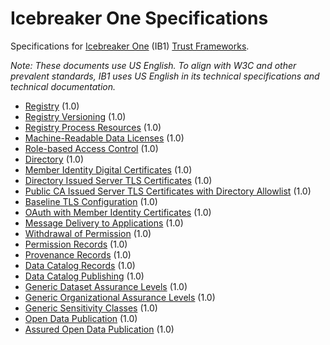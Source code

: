 # Icebreaker One Specifications

Specifications for [Icebreaker One](https://ib1.org) (IB1) [Trust Frameworks](https://ib1.org/trust-frameworks/).

_Note: These documents use US English. To align with W3C and other prevalent standards, IB1 uses US English in its technical specifications and technical documentation._

 * [Registry](registry/1.0.md) (1.0)
 * [Registry Versioning](registry-versioning/1.0.md) (1.0)
 * [Registry Process Resources](registry-process-resources/1.0.md) (1.0)
 * [Machine-Readable Data Licenses](machine-readable-data-licenses/1.0.md) (1.0)
 * [Role-based Access Control](role-based-access-control/1.0.md) (1.0)
 * [Directory](directory/1.0.md) (1.0)
 * [Member Identity Digital Certificates](member-identity-digital-certificates/1.0.md) (1.0)
 * [Directory Issued Server TLS Certificates](directory-issued-server-tls-certificates/1.0.md) (1.0)
 * [Public CA Issued Server TLS Certificates with Directory Allowlist](public-ca-issued-server-tls-certificates-with-directory-allowlist/1.0.md) (1.0)
 * [Baseline TLS Configuration](baseline-tls-configuration/1.0.md) (1.0)
 * [OAuth with Member Identity Certificates](oauth-with-member-identity-certificates/1.0.md) (1.0)
 * [Message Delivery to Applications](message-delivery-to-applications/1.0.md) (1.0)
 * [Withdrawal of Permission](withdrawal-of-permission/1.0.md) (1.0)
 * [Permission Records](permission-records/1.0.md) (1.0)
 * [Provenance Records](provenance-records/1.0.md) (1.0)
 * [Data Catalog Records](data-catalog-records/1.0.md) (1.0)
 * [Data Catalog Publishing](data-catalog-publishing/1.0.md) (1.0)
 * [Generic Dataset Assurance Levels](generic-dataset-assurance-levels/1.0.md) (1.0)
 * [Generic Organizational Assurance Levels](generic-organizational-assurance-levels/1.0.md) (1.0)
 * [Generic Sensitivity Classes](generic-sensitivity-classes/1.0.md) (1.0)
 * [Open Data Publication](open-data/1.0.md) (1.0)
 * [Assured Open Data Publication](assured-open-data/1.0.md) (1.0)
